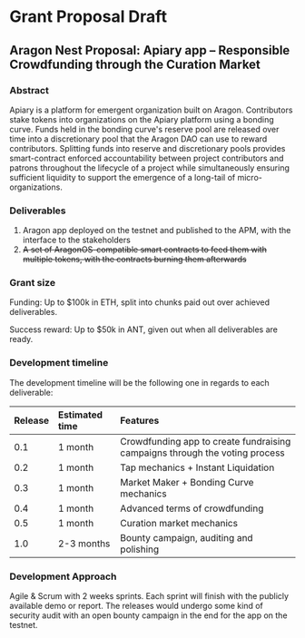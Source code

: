 # Grant Proposal Draft

## Aragon Nest Proposal: Apiary app – Responsible Crowdfunding through the Curation Market

### Abstract

Apiary is a platform for emergent organization built on Aragon. Contributors stake tokens into organizations on the Apiary platform using a bonding curve. Funds held in the bonding curve's reserve pool are released over time into a discretionary pool that the Aragon DAO can use to reward contributors. Splitting funds into reserve and discretionary pools provides smart-contract enforced accountability between project contributors and patrons throughout the lifecycle of a project while simultaneously ensuring sufficient liquidity to support the emergence of a long-tail of micro-organizations.

### Deliverables

1. Aragon app deployed on the testnet and published to the APM, with the interface to the stakeholders
2. ~~A set of AragonOS-compatible smart contracts to feed them with multiple tokens, with the contracts burning them afterwards~~

### Grant size

Funding: Up to $100k in ETH, split into chunks paid out over achieved deliverables.

Success reward: Up to $50k in ANT, given out when all deliverables are ready.

### Development timeline

The development timeline will be the following one in regards to each deliverable:

| Release | Estimated time | Features |
| :--- | :--- | :--- |
| 0.1 | 1 month | Crowdfunding app to create fundraising campaigns through the voting process |
| 0.2 | 1 month | Tap mechanics + Instant Liquidation |
| 0.3 | 1 month | Market Maker + Bonding Curve mechanics |
| 0.4 | 1 month | Advanced terms of crowdfunding |
| 0.5 | 1 month | Curation market mechanics |
| 1.0 | 2-3 months | Bounty campaign, auditing and polishing |

### Development Approach

Agile & Scrum with 2 weeks sprints. Each sprint will finish with the publicly available demo or report. The releases would undergo some kind of security audit with an open bounty campaign in the end for the app on the testnet.

